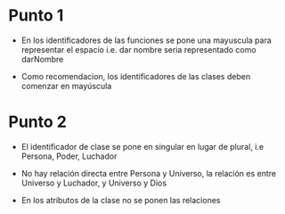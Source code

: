 # Punto 1

* En los identificadores de las funciones se pone una mayuscula para representar el espacio i.e. dar nombre seria representado como darNombre

* Como recomendacion, los identificadores de las clases deben comenzar en mayúscula

# Punto 2

* El identificador de clase se pone en singular en lugar de plural, i.e Persona, Poder, Luchador

* No hay relación directa entre Persona y Universo, la relación es entre Universo y Luchador, y Universo y Dios

* En los atributos de la clase no se ponen las relaciones


